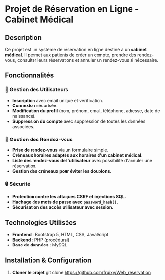 # Projet de Réservation en Ligne - Cabinet Médical

## Description

Ce projet est un système de réservation en ligne destiné à un **cabinet médical**. Il permet aux patients de créer un compte, prendre des rendez-vous, consulter leurs réservations et annuler un rendez-vous si nécessaire.

## Fonctionnalités

### 🔹 Gestion des Utilisateurs

- **Inscription** avec email unique et vérification.
- **Connexion** sécurisée.
- **Modification du profil** (nom, prénom, email, téléphone, adresse, date de naissance).
- **Suppression du compte** avec suppression de toutes les données associées.

### 📅 Gestion des Rendez-vous

- **Prise de rendez-vous** via un formulaire simple.
- **Créneaux horaires adaptés aux horaires d'un cabinet médical**.
- **Liste des rendez-vous de l'utilisateur** avec possibilité d'annuler une réservation.
- **Gestion des créneaux pour éviter les doublons.**

### 🔒 Sécurité

- **Protection contre les attaques CSRF et injections SQL.**
- **Hachage des mots de passe avec `password_hash()`.**
- **Sécurisation des accès utilisateur avec session.**

## Technologies Utilisées

- **Frontend** : Bootstrap 5, HTML, CSS, JavaScript
- **Backend** : PHP (procédural)
- **Base de données** : MySQL

## Installation & Configuration

1. **Cloner le projet**
   git clone https://github.com/fruixy/Web_reservation

 
